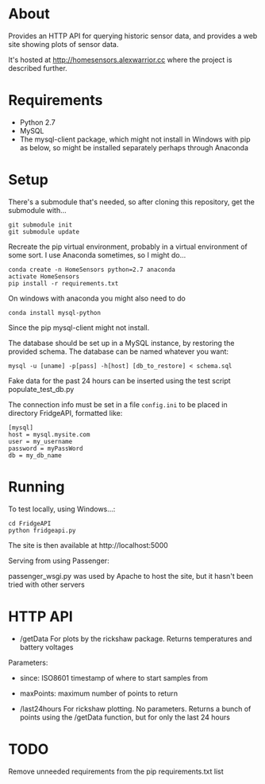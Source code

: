 
# About

Provides an HTTP API for querying historic sensor data, and provides a web site showing plots of sensor data.

It's hosted at http://homesensors.alexwarrior.cc where the project is described further.

# Requirements

* Python 2.7
* MySQL
* The mysql-client package, which might not install in Windows with pip as below, so might be installed separately perhaps through Anaconda

# Setup

There's a submodule that's needed, so after cloning this repository, get the submodule with...
```
git submodule init
git submodule update
```

Recreate the pip virtual environment, probably in a virtual environment of some sort.  I use Anaconda sometimes, so I might do...

```
conda create -n HomeSensors python=2.7 anaconda
activate HomeSensors
pip install -r requirements.txt
```

On windows with anaconda you might also need to do 
```
conda install mysql-python
```

Since the pip mysql-client might not install.

The database should be set up in a MySQL instance, by restoring the provided schema. The database can be named whatever you want: 
```
mysql -u [uname] -p[pass] -h[host] [db_to_restore] < schema.sql
```

Fake data for the past 24 hours can be inserted using the test script populate_test_db.py


The connection info must be set in a file ```config.ini``` to be placed in directory FridgeAPI, formatted like:
```
[mysql]
host = mysql.mysite.com
user = my_username
password = myPassWord
db = my_db_name
```

# Running

To test locally, using Windows...:
```
cd FridgeAPI
python fridgeapi.py
```

The site is then available at http://localhost:5000

Serving from using Passenger:

passenger_wsgi.py was used by Apache to host the site, but it hasn't been tried with other servers

# HTTP API
* /getData
For plots by the rickshaw package. Returns temperatures and battery voltages

Parameters: 
 * since: ISO8601 timestamp of where to start samples from
 * maxPoints: maximum number of points to return

 * /last24hours
For rickshaw plotting.  No parameters.  Returns a bunch of points using the /getData function, but for only the last 24 hours

# TODO

Remove unneeded requirements from the pip requirements.txt list 
